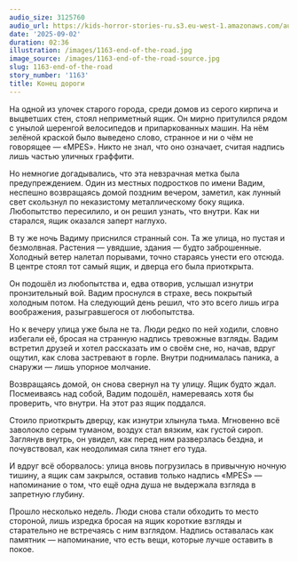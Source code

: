 ```yaml
---
audio_size: 3125760
audio_url: https://kids-horror-stories-ru.s3.eu-west-1.amazonaws.com/audio/1163-end-of-the-road.mp3
date: '2025-09-02'
duration: 02:36
illustration: /images/1163-end-of-the-road.jpg
image_source: /images/1163-end-of-the-road-source.jpg
slug: 1163-end-of-the-road
story_number: '1163'
title: Конец дороги
---
```


На одной из улочек старого города, среди домов из серого кирпича и выцветших стен, стоял неприметный ящик. Он мирно притулился рядом с унылой шеренгой велосипедов и припаркованных машин. На нём зелёной краской было выведено слово, странное и ни о чём не говорящее — «MPES». Никто не знал, что оно означает, считая надпись лишь частью уличных граффити.

Но немногие догадывались, что эта невзрачная метка была предупреждением. Один из местных подростков по имени Вадим, неспешно возвращаясь домой поздним вечером, заметил, как лунный свет скользнул по неказистому металлическому боку ящика. Любопытство пересилило, и он решил узнать, что внутри. Как ни старался, ящик оказался заперт наглухо.

В ту же ночь Вадиму приснился странный сон. Та же улица, но пустая и безмолвная. Растения — увядшие, здания — будто заброшенные. Холодный ветер налетал порывами, точно стараясь унести его отсюда. В центре стоял тот самый ящик, и дверца его была приоткрыта.

Он подошёл из любопытства и, едва отворив, услышал изнутри пронзительный вой. Вадим проснулся в страхе, весь покрытый холодным потом. На следующий день решил, что это всего лишь игра воображения, разыгравшегося от любопытства.

Но к вечеру улица уже была не та. Люди редко по ней ходили, словно избегали её, бросая на странную надпись тревожные взгляды. Вадим встретил друзей и хотел рассказать им о своём сне, но, начав, вдруг ощутил, как слова застревают в горле. Внутри поднималась паника, а снаружи — лишь упорное молчание.

Возвращаясь домой, он снова свернул на ту улицу. Ящик будто ждал. Посмеиваясь над собой, Вадим подошёл, намереваясь хотя бы проверить, что внутри. На этот раз ящик поддался.

Стоило приоткрыть дверцу, как изнутри хлынула тьма. Мгновенно всё заволокло серым туманом, воздух стал вязким, как густой сироп. Заглянув внутрь, он увидел, как перед ним разверзлась бездна, и почувствовал, как неодолимая сила тянет его туда.

И вдруг всё оборвалось: улица вновь погрузилась в привычную ночную тишину, а ящик сам закрылся, оставив только надпись «MPES» — напоминание о том, что ещё одна душа не выдержала взгляда в запретную глубину.

Прошло несколько недель. Люди снова стали обходить то место стороной, лишь изредка бросая на ящик короткие взгляды и старательно не встречаясь с ним взглядом. Надпись оставалась как памятник — напоминание, что есть вещи, которые лучше оставить в покое.